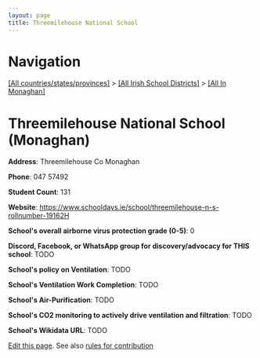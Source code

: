 ```yaml
---
layout: page
title: Threemilehouse National School
---
```

# Navigation

[[All countries/states/provinces]](../../..) > [[All Irish School Districts]](../..) > [[All In Monaghan]](..)

# Threemilehouse National School (Monaghan)

**Address**: Threemilehouse Co Monaghan

**Phone**: 047 57492

**Student Count**: 131

**Website**: <https://www.schooldays.ie/school/threemilehouse-n-s-rollnumber-19162H>

**School's overall airborne virus protection grade (0-5)**: 0

**Discord, Facebook, or WhatsApp group for discovery/advocacy for THIS school**: TODO

**School's policy on Ventilation**: TODO

**School's Ventilation Work Completion**: TODO

**School's Air-Purification**: TODO

**School's CO2 monitoring to actively drive ventilation and filtration**: TODO

**School's Wikidata URL**: TODO


[Edit this page](https://github.com/ventilate-schools/Ireland/edit/main/./Monaghan/Threemilehouse_National_School.md). See also [rules for contribution](../../../contribution-rules/)